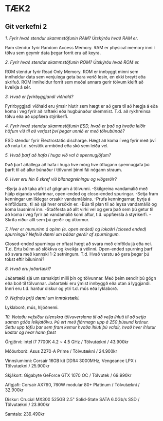 # TÆK2
##  Git verkefni 2

*1. Fyrir hvað stendur skammstöfunin RAM? Útskýrðu hvað RAM er.*

Ram stendur fyrir Random Access Memory. RAM er physical memory inni í tölvu sem geymir data þegar forrit eru að keyra.

*2. Fyrir hvað stendur skammstöfunin ROM? Útskýrðu hvað ROM er.*

ROM stendur fyrir Read Only Memory. ROM er innbyggt minni sem inniheldur data sem venjulega geta bara verið lesin, en ekki breytt eða skrifuð. ROM inniheldur forrit sem meðal annars gerir tölvum kleift að kveikja á sér.

*3. Hvað er fyrirbyggjandi viðhald?*

Fyrirbyggjadi viðhald eru ýmsir hlutir sem hægt er að gera til að hægja á eða koma í veg fyrir að raftæki eða hugbúnaður skemmist. T.d. að rykhreinsa tölvu eða að uppfæra stýrikerfi.

*4. Fyrir hvað stendur skammstöfunin ESD, hvað er það og hvaða leiðir höfum við til að
verjast því þegar unnið er með tölvubúnað?*

ESD stendur fyrir Electrostatic discharge. Hægt að koma í veg fyrir með því að nota t.d. sérstök armbönd eða skó sem leiða vel.

*5. Hvað þarf að hafa í huga við val á spennugjöfum?*

Það þarf aðallega að hafa í huga hve mörg hve öflugann spennugjafa þú þarft til að allur búnaður í tölvunni þinni fái nógann straum.

*6. Hver eru hin 6 skref við bilanagreiningu og viðgerðir?*

-Byrja á að taka afrit af gögnum á tölvunni.
-Skilgreina vandamálið með hjálp eiganda vélarinnar, open-ended og close-ended spuringar.
-Setja fram kenningar um líklegar orsakir vandamálsins.
-Prufa kenningarnar, byrja á einföldustu, til að sjá hver orsökin er.
-Búa til plan til að leysa vandamálið og koma lausninni inn.
-Staðfesta að allt virki vel og gera það sem þú getur til að koma í veg fyrir að vandamálið komi aftur, t.d. uppfærsla á stýrikerfi.
-Skrifa niður allt sem þú gerðir og útkomur.

*7. Hver er munurinn á opinn (e. open ended) og lokaðri (closed ended) spurningu?
Nefnið dæmi um báðar gerðir af spurningum.*

Closed-ended spurningu er oftast hægt að svara með einföldu já eða nei. T.d. Ertu búinn að slökkva og kveikja á vélinni. Open-ended spurning þarf að svara með kannski 1-2 setningum. T.d. Hvað varstu að gera þegar þú tókst eftir biluninni?

*8. Hvað eru jaðartæki?*

Jaðartæki sjá um samskipti milli þín og tölvunnar. Með þeim sendir þú gögn eða boð til tölvunnar. Jaðartæki eru ýmist innbyggð eða utan á lyggjandi. Innri eru t.d. harður diskur og ytri t.d. mús eða lyklaborð.

*9. Nefndu þrjú dæmi um inntakstæki.*

Lyklaborð, mús, hljóðnemi.

*10. Notaðu vefsíður íslenskra tölvuverslana til að velja íhluti til að setja saman góða
leikjatölvu. Þú ert með fjármagn upp á 250 þúsund krónur. Settu upp töflu þar sem
fram kemur hvaða íhluti þú valdir, hvað hver íhlutur kostar og hvar hann fæst*

Örgjörvi: intel i7 7700K 4.2 ~ 4.5 GHz / Tölvutækni / 43.900kr

Móðurborð: Asus Z270-A Prime / Tölvutækni / 24.900kr

Vinnsluminni: Corsair 16GB kit DDR4 3000MHz, Vengeance LPX / Tölvutækni / 25.900kr

Skjákort: Gigabyte GeForce GTX 1070 OC / Tölvutek / 69.990kr

Aflgjafi: Corsair AX760, 760W modular 80+ Platinum / Tölvutækni / 32.900kr

Diskur: Crucial MX300 525GB 2.5" Solid-State SATA 6.0Gb/s SSD / Tölvutækni / 23.900kr

Samtals: 239.490kr

